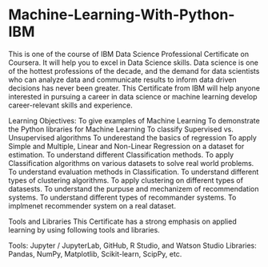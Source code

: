 # Machine-Learning-With-Python-IBM
This is one of the course of IBM Data Science Professional Certificate on Coursera. It will help you to excel in Data Science skills. 
Data science is one of the hottest professions of the decade, and the demand for data scientists who can analyze data and communicate results to inform data driven decisions has never been greater. 
This  Certificate from IBM will help anyone interested in pursuing a career in data science or machine learning develop career-relevant skills and experience.

Learning Objectives: 
To give examples of Machine Learning
To demonstrate the Python libraries for Machine Learning
To classify Supervised vs. Unsupervised algorithms
To underestand the basics of regression
To apply Simple and Multiple, Linear and Non-Linear Regression on a dataset for estimation.
To understand different Classification methods.
To apply Classification algorithms on various datasets to solve real world problems.
To understand evaluation methods in Classification.
To understand different types of clustering algorithms.
To apply clustering on different types of datasests.
To understand the purpuse and mechanizem of recommendation systems.
To understand different types of recommander systems.
To implmenet recommender system on a real dataset.

Tools and Libraries
This Certificate has a strong emphasis on applied learning by using following tools and libraries.

Tools: Jupyter / JupyterLab, GitHub, R Studio, and Watson Studio 
Libraries: Pandas, NumPy, Matplotlib, Scikit-learn, ScipPy, etc. 



